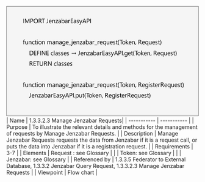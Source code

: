![1.3.3.2.3 Manage Jenzabar Requests](1.3.3.2.1%20Manage%20Jenzabar%20Proxy.drawio.svg) 
<br> 
| Name | 1.3.3.2.3 Manage Jenzabar Requests|
| ----------- | ----------- |
| Purpose | To illustrate the relevant details and methods for the management of requests by Manage Jenzabar Requests.  |
| Description | Manage Jenzabar Requests requests the data from Jenzabar if it is a request call, or puts the data into Jenzabar if it is a registration request.  |
| Requirements | 3-7 |
| Elements | Request : see Glossary |
|  | Token: see Glossary  |
|  | Jenzabar: see Glossary  |
| Referenced by | 1.3.3.5 Federator to External Database, 1.3.3.2 Jenzabar Query Request, 1.3.3.2.3 Manage Jenzabar Requests  |
| Viewpoint | Flow chart |
